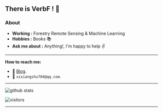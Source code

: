 ## There is VerbF ! :wave:

### About
-  **Working :** Forestry Remote Sensing & Machine Learning
-  **Hobbies :** Books :books: 
-  **Ask me about :** Anything!, I'm happy to help :v:

---------------------------------------------------------------------------------------------------------------------------------------------------------------------------------


**How to reach me:**

- :memo: [Blog](https://verbf.github.io/).
- :email: `xixiangshu704@qq.com`.

---------------------------------------------------------------------------------------------------------------------------------------------------------------------------------

![github stats](https://github-readme-stats.vercel.app/api?username=VerbF&show_icons=true)

![visitors](https://visitor-badge.glitch.me/badge?page_id=VerbF.VerbF) 

---------------------------------------------------------------------------------------------------------------------------------------------------------------------------------
